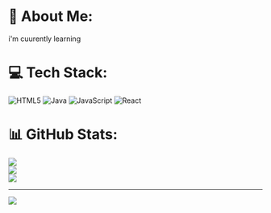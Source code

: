 # 💫 About Me:
i'm cuurently learning


# 💻 Tech Stack:
![HTML5](https://img.shields.io/badge/html5-%23E34F26.svg?style=for-the-badge&logo=html5&logoColor=white) ![Java](https://img.shields.io/badge/java-%23ED8B00.svg?style=for-the-badge&logo=openjdk&logoColor=white) ![JavaScript](https://img.shields.io/badge/javascript-%23323330.svg?style=for-the-badge&logo=javascript&logoColor=%23F7DF1E) ![React](https://img.shields.io/badge/react-%2320232a.svg?style=for-the-badge&logo=react&logoColor=%2361DAFB)
# 📊 GitHub Stats:
![](https://github-readme-stats.vercel.app/api?username=adi09871&theme=dark&hide_border=false&include_all_commits=false&count_private=false)<br/>
![](https://github-readme-streak-stats.herokuapp.com/?user=adi09871&theme=dark&hide_border=false)<br/>
![](https://github-readme-stats.vercel.app/api/top-langs/?username=adi09871&theme=dark&hide_border=false&include_all_commits=false&count_private=false&layout=compact)

---
[![](https://visitcount.itsvg.in/api?id=adi09871&icon=0&color=0)](https://visitcount.itsvg.in)

<!-- Proudly created with GPRM ( https://gprm.itsvg.in ) -->
